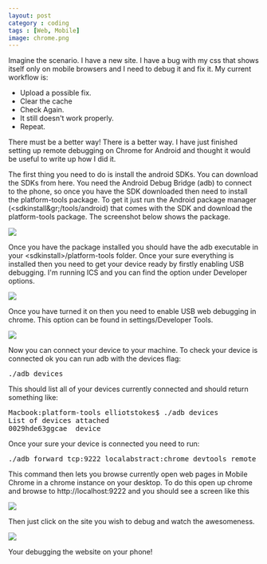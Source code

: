 ```yaml
---
layout: post
category : coding
tags : [Web, Mobile]
image: chrome.png
---
```


Imagine the scenario. I have a new site. I have a bug with my css that shows itself only on mobile browsers and I need to debug it and fix it. My current workflow is:

* Upload a possible fix.
* Clear the cache
* Check Again.
* It still doesn't work properly.
* Repeat.

There must be a better way! There is a better way. I have just finished setting up remote debugging on Chrome for Android and thought it would be useful to write up how I did it.

The first thing you need to do is install the android SDKs. You can download the SDKs from here. You need the Android Debug Bridge (adb) to connect to the phone, so once you have the SDK downloaded then need to install the platform-tools package. To get it just run the Android package manager (&lt;sdkinstall&gr;/tools/android) that comes with the SDK and download the platform-tools package. The screenshot below shows the package.

<img src="{{ site.url }}/assets/images/sdk.png" class="img-responsive"/>


Once you have the package installed you should have the adb executable in your &lt;sdkinstall&gt;/platform-tools folder. Once your sure everything is installed then you need to get your device ready by firstly enabling USB debugging. I'm running ICS and you can find the option under Developer options.

<img src="{{ site.url }}/assets/images/allowDebug.png" class="img-responsive"/>

Once you have turned it on then you need to enable USB web debugging in chrome. This option can be found in settings/Developer Tools.

<img src="{{ site.url }}/assets/images/enableUsb.png" class="img-responsive"/>

Now you can connect your device to your machine. To check your device is connected ok you can run adb with the devices flag:

<pre>
./adb devices
</pre>

This should list all of your devices currently connected and should return something like:

<pre>
Macbook:platform-tools elliotstokes$ ./adb devices
List of devices attached
0029hde63ggcae	device
</pre>

Once your sure your device is connected you need to run:

<pre>
./adb forward tcp:9222 localabstract:chrome_devtools_remote
</pre>

This command then lets you browse currently open web pages in Mobile Chrome in a chrome instance on your desktop. To do this open up chrome and browse to http://localhost:9222 and you should see a screen like this

<img src="{{ site.url }}/assets/images/webView.png" class="img-responsive"/>

Then just click on the site you wish to debug and watch the awesomeness.

<img src="{{ site.url }}/assets/images/webDebugView.png" class="img-responsive"/>

Your debugging the website on your phone!
